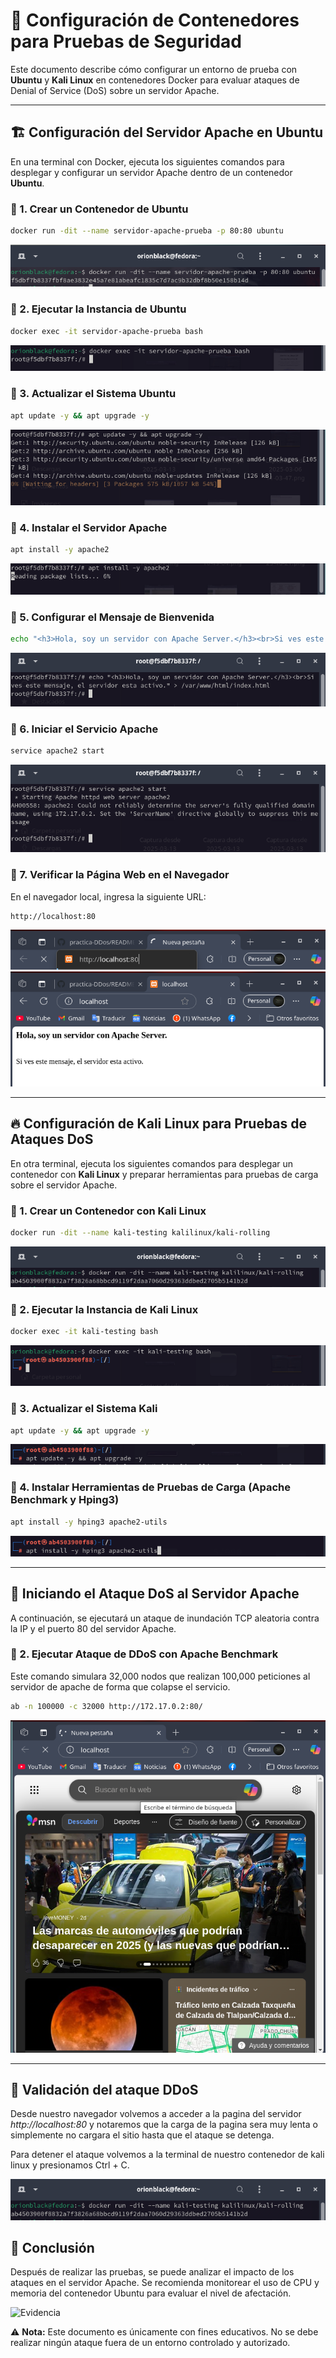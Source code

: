 # 🚀 Configuración de Contenedores para Pruebas de Seguridad

Este documento describe cómo configurar un entorno de prueba con **Ubuntu** y **Kali Linux** en contenedores Docker para evaluar ataques de Denial of Service (DoS) sobre un servidor Apache.

---

## 🏗️ Configuración del Servidor Apache en Ubuntu

En una terminal con Docker, ejecuta los siguientes comandos para desplegar y configurar un servidor Apache dentro de un contenedor **Ubuntu**.

### 📌 1. Crear un Contenedor de Ubuntu
```bash
docker run -dit --name servidor-apache-prueba -p 80:80 ubuntu
```
![Evidencia](img/1.png)

### 📌 2. Ejecutar la Instancia de Ubuntu
```bash
docker exec -it servidor-apache-prueba bash
```
![Evidencia](img/2.png)

### 📌 3. Actualizar el Sistema Ubuntu
```bash
apt update -y && apt upgrade -y
```
![Evidencia](img/3.png)

### 📌 4. Instalar el Servidor Apache
```bash
apt install -y apache2
```
![Evidencia](img/4.png)

### 📌 5. Configurar el Mensaje de Bienvenida
```bash
echo "<h3>Hola, soy un servidor con Apache Server.</h3><br>Si ves este mensaje, el servidor esta activo." > /var/www/html/index.html
```
![Evidencia](img/5.png)

### 📌 6. Iniciar el Servicio Apache
```bash
service apache2 start
```
![Evidencia](img/6.png)

### 📌 7. Verificar la Página Web en el Navegador
En el navegador local, ingresa la siguiente URL:
```
http://localhost:80
```
![Evidencia](img/7.png)
![Evidencia](img/7-1.png)

---

## 🔥 Configuración de Kali Linux para Pruebas de Ataques DoS

En otra terminal, ejecuta los siguientes comandos para desplegar un contenedor con **Kali Linux** y preparar herramientas para pruebas de carga sobre el servidor Apache.

### 📌 1. Crear un Contenedor con Kali Linux
```bash
docker run -dit --name kali-testing kalilinux/kali-rolling
```
![Evidencia](img/8.png)

### 📌 2. Ejecutar la Instancia de Kali Linux
```bash
docker exec -it kali-testing bash
```
![Evidencia](img/9.png)

### 📌 3. Actualizar el Sistema Kali
```bash
apt update -y && apt upgrade -y
```
![Evidencia](img/10.png)

### 📌 4. Instalar Herramientas de Pruebas de Carga (Apache Benchmark y Hping3)
```bash
apt install -y hping3 apache2-utils
```
![Evidencia](img/11.png)

---

## 🚨 Iniciando el Ataque DoS al Servidor Apache

A continuación, se ejecutará un ataque de inundación TCP aleatoria contra la IP y el puerto 80 del servidor Apache.

### 📌 2. Ejecutar Ataque de DDoS con **Apache Benchmark**
Este comando simulara 32,000 nodos que realizan 100,000 peticiones al servidor de apache de forma que colapse el servicio. 
```bash
ab -n 100000 -c 32000 http://172.17.0.2:80/
```
![Evidencia](img/13.png)

---

## 😬 Validación del ataque DDoS

Desde nuestro navegador volvemos a acceder a la pagina del servidor _http://localhost:80_ y notaremos que la carga de la pagina sera muy lenta o simplemente no cargara el sitio hasta que el ataque se detenga. 

Para detener el ataque volvemos a la terminal de nuestro contenedor de kali linux y presionamos Ctrl + C.

![Evidencia](img/8.png)

## 🎯 Conclusión

Después de realizar las pruebas, se puede analizar el impacto de los ataques en el servidor Apache. Se recomienda monitorear el uso de CPU y memoria del contenedor Ubuntu para evaluar el nivel de afectación.

![Evidencia](img/14.png)

⚠️ **Nota:** Este documento es únicamente con fines educativos. No se debe realizar ningún ataque fuera de un entorno controlado y autorizado.

